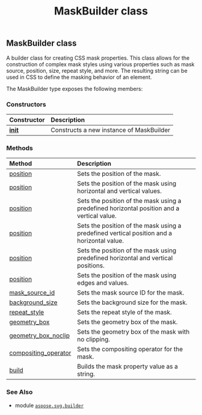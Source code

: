 ﻿---
title: MaskBuilder class
second_title: Aspose.SVG for Python via .NET API References
description: 
type: docs
weight: 510
url: /python-net/aspose.svg.builder/maskbuilder/
is_root: false
---

## MaskBuilder class

A builder class for creating CSS mask properties. 
This class allows for the construction of complex mask styles using various properties such as mask source, position, size, repeat style, and more.
The resulting string can be used in CSS to define the masking behavior of an element.



The MaskBuilder type exposes the following members:

### Constructors
| Constructor | Description |
| :- | :- |
| [__init__](/svg/python-net/aspose.svg.builder/maskbuilder/__init__/#) | Constructs a new instance of MaskBuilder |


### Methods
| Method | Description |
| :- | :- |
| [position](/svg/python-net/aspose.svg.builder/maskbuilder/position/#float-aspose.svg.builder.LengthType) | Sets the position of the mask. |
| [position](/svg/python-net/aspose.svg.builder/maskbuilder/position/#float-float-aspose.svg.builder.LengthType) | Sets the position of the mask using horizontal and vertical values. |
| [position](/svg/python-net/aspose.svg.builder/maskbuilder/position/#aspose.svg.builder.HorizontalPosition-float-aspose.svg.builder.LengthType) | Sets the position of the mask using a predefined horizontal position and a vertical value. |
| [position](/svg/python-net/aspose.svg.builder/maskbuilder/position/#aspose.svg.builder.VerticalPosition-float-aspose.svg.builder.LengthType) | Sets the position of the mask using a predefined vertical position and a horizontal value. |
| [position](/svg/python-net/aspose.svg.builder/maskbuilder/position/#aspose.svg.builder.HorizontalPosition-aspose.svg.builder.VerticalPosition) | Sets the position of the mask using predefined horizontal and vertical positions. |
| [position](/svg/python-net/aspose.svg.builder/maskbuilder/position/#aspose.svg.builder.HorizontalEdge-float-aspose.svg.builder.VerticalEdge-float-aspose.svg.builder.LengthType) | Sets the position of the mask using edges and values. |
| [mask_source_id](/svg/python-net/aspose.svg.builder/maskbuilder/mask_source_id/#str) | Sets the mask source ID for the mask. |
| [background_size](/svg/python-net/aspose.svg.builder/maskbuilder/background_size/#float-float-aspose.svg.builder.LengthType) | Sets the background size for the mask. |
| [repeat_style](/svg/python-net/aspose.svg.builder/maskbuilder/repeat_style/#aspose.svg.builder.RepeatStyle) | Sets the repeat style of the mask. |
| [geometry_box](/svg/python-net/aspose.svg.builder/maskbuilder/geometry_box/#aspose.svg.builder.GeometryBox) | Sets the geometry box of the mask. |
| [geometry_box_noclip](/svg/python-net/aspose.svg.builder/maskbuilder/geometry_box_noclip/#aspose.svg.builder.GeometryBox) | Sets the geometry box of the mask with no clipping. |
| [compositing_operator](/svg/python-net/aspose.svg.builder/maskbuilder/compositing_operator/#aspose.svg.builder.CompositingOperator) | Sets the compositing operator for the mask. |
| [build](/svg/python-net/aspose.svg.builder/maskbuilder/build/#) | Builds the mask property value as a string. |



### See Also
* module [`aspose.svg.builder`](..)

